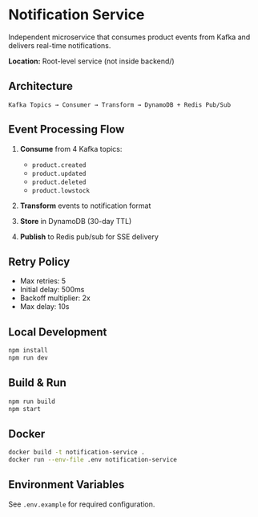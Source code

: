 # Notification Service

Independent microservice that consumes product events from Kafka and delivers real-time notifications.

**Location:** Root-level service (not inside backend/)

## Architecture

```
Kafka Topics → Consumer → Transform → DynamoDB + Redis Pub/Sub
```

## Event Processing Flow

1. **Consume** from 4 Kafka topics:
   - `product.created`
   - `product.updated`
   - `product.deleted`
   - `product.lowstock`

2. **Transform** events to notification format

3. **Store** in DynamoDB (30-day TTL)

4. **Publish** to Redis pub/sub for SSE delivery

## Retry Policy

- Max retries: 5
- Initial delay: 500ms
- Backoff multiplier: 2x
- Max delay: 10s

## Local Development

```bash
npm install
npm run dev
```

## Build & Run

```bash
npm run build
npm start
```

## Docker

```bash
docker build -t notification-service .
docker run --env-file .env notification-service
```

## Environment Variables

See `.env.example` for required configuration.

